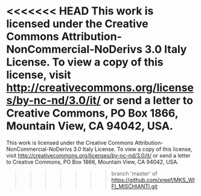 <<<<<<< HEAD
This work is licensed under the Creative Commons Attribution-NonCommercial-NoDerivs 3.0 Italy License. To view a copy of this license, visit http://creativecommons.org/licenses/by-nc-nd/3.0/it/ or send a letter to Creative Commons, PO Box 1866, Mountain View, CA 94042, USA.
=======
This work is licensed under the Creative Commons Attribution-NonCommercial-NoDerivs 3.0 Italy License. To view a copy of this license, visit http://creativecommons.org/licenses/by-nc-nd/3.0/it/ or send a letter to Creative Commons, PO Box 1866, Mountain View, CA 94042, USA.
>>>>>>> branch 'master' of https://github.com/xreef/MKS_WIFI_MISCHIANTI.git

